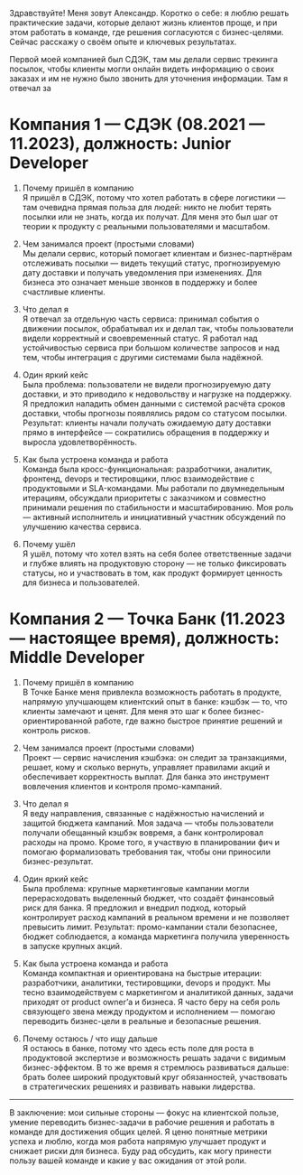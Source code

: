 Здравствуйте! Меня зовут Александр. Коротко о себе: я люблю решать практические задачи, которые делают жизнь клиентов проще, и при этом работать в команде, где решения согласуются с бизнес-целями. Сейчас расскажу о своём опыте и ключевых результатах.

Первой моей компанией был СДЭК, там мы делали сервис трекинга посылок, чтобы клиенты могли онлайн видеть информацию о своих заказах и им не нужно было звонить для уточнения информации. Там я отвечал за 

# Компания 1 — СДЭК (08.2021 — 11.2023), должность: Junior Developer

1. Почему пришёл в компанию  
    Я пришёл в СДЭК, потому что хотел работать в сфере логистики — там очевидна прямая польза для людей: никто не любит терять посылки или не знать, когда их получат. Для меня это был шаг от теории к продукту с реальными пользователями и масштабом.
    
2. Чем занимался проект (простыми словами)  
    Мы делали сервис, который помогает клиентам и бизнес-партнёрам отслеживать посылки — видеть текущий статус, прогнозируемую дату доставки и получать уведомления при изменениях. Для бизнеса это означает меньше звонков в поддержку и более счастливые клиенты.
    
3. Что делал я  
    Я отвечал за отдельную часть сервиса: принимал события о движении посылок, обрабатывал их и делал так, чтобы пользователи видели корректный и своевременный статус. Я работал над устойчивостью сервиса при большом количестве запросов и над тем, чтобы интеграция с другими системами была надёжной.
    
4. Один яркий кейс  
    Была проблема: пользователи не видели прогнозируемую дату доставки, и это приводило к недовольству и нагрузке на поддержку. Я предложил наладить обмен данными с системой расчёта сроков доставки, чтобы прогнозы появлялись рядом со статусом посылки. Результат: клиенты начали получать ожидаемую дату доставки прямо в интерфейсе — сократились обращения в поддержку и выросла удовлетворённость.
    
5. Как была устроена команда и работа  
    Команда была кросс-функциональная: разработчики, аналитик, фронтенд, devops и тестировщики, плюс взаимодействие с продуктовыми и SLA-командами. Мы работали по двумнедельным итерациям, обсуждали приоритеты с заказчиком и совместно принимали решения по стабильности и масштабированию. Моя роль — активный исполнитель и инициативный участник обсуждений по улучшению качества сервиса.
    
6. Почему ушёл  
    Я ушёл, потому что хотел взять на себя более ответственные задачи и глубже влиять на продуктовую сторону — не только фиксировать статусы, но и участвовать в том, как продукт формирует ценность для бизнеса и пользователей.
    

# Компания 2 — Точка Банк (11.2023 — настоящее время), должность: Middle Developer

1. Почему пришёл в компанию  
    В Точке Банке меня привлекла возможность работать в продукте, напрямую улучшающем клиентский опыт в банке: кэшбэк — то, что клиенты замечают и ценят. Для меня это шаг к более бизнес-ориентированной работе, где важно быстрое принятие решений и контроль рисков.
    
2. Чем занимался проект (простыми словами)  
    Проект — сервис начисления кэшбэка: он следит за транзакциями, решает, кому и сколько вернуть, управляет правилами акций и обеспечивает корректность выплат. Для банка это инструмент вовлечения клиентов и контроля промо-кампаний.
    
3. Что делал я  
    Я веду направления, связанные с надёжностью начислений и защитой бюджета кампаний. Моя задача — чтобы пользователи получали обещанный кэшбэк вовремя, а банк контролировал расходы на промо. Кроме того, я участвую в планировании фич и помогаю формализовать требования так, чтобы они приносили бизнес-результат.
    
4. Один яркий кейс  
    Была проблема: крупные маркетинговые кампании могли перерасходовать выделенный бюджет, что создаёт финансовый риск для банка. Я предложил и внедрил подход, который контролирует расход кампаний в реальном времени и не позволяет превысить лимит. Результат: промо-кампании стали безопаснее, бюджет соблюдается, а команда маркетинга получила уверенность в запуске крупных акций.
    
5. Как была устроена команда и работа  
    Команда компактная и ориентирована на быстрые итерации: разработчики, аналитики, тестировщики, devops и продукт. Мы тесно взаимодействуем с маркетингом и аналитикой данных, задачи приходят от product owner’а и бизнеса. Я часто беру на себя роль связующего звена между продуктом и исполнением — помогаю переводить бизнес-цели в реальные и безопасные решения.
    
6. Почему остаюсь / что ищу дальше  
    Я остаюсь в банке, потому что здесь есть поле для роста в продуктовой экспертизе и возможность решать задачи с видимым бизнес-эффектом. В то же время я стремлюсь развиваться дальше: брать более широкий продуктовый круг обязанностей, участвовать в стратегических решениях и развивать навыки лидерства.
    

---

В заключение: мои сильные стороны — фокус на клиентской пользе, умение переводить бизнес-задачи в рабочие решения и работать в команде для достижения общих целей. Я ценю понятные метрики успеха и люблю, когда моя работа напрямую улучшает продукт и снижает риски для бизнеса. Буду рад обсудить, как могу принести пользу вашей команде и какие у вас ожидания от этой роли.